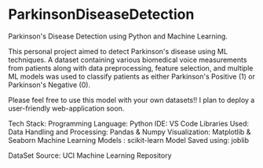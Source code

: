 # ParkinsonDiseaseDetection
Parkinson's Disease Detection using Python and Machine Learning.

This personal project aimed to detect Parkinson's disease using ML techniques. A dataset containing various biomedical voice measurements from patients along with data preprocessing, feature selection, and multiple ML models was used to classify patients as either Parkinson's Positive (1) or Parkinson's Negative (0). 

Please feel free to use this model with your own datasets!! I plan to deploy a user-friendly web-application soon. 

Tech Stack:
Programming Language: Python
IDE: VS Code
Libraries Used:
Data Handling and Processing: Pandas & Numpy
Visualization: Matplotlib & Seaborn
Machine Learning Models : scikit-learn
Model Saved using: joblib

DataSet Source: UCI Machine Learning Repository




